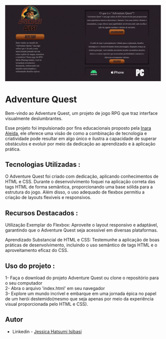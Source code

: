 <img src="./img/imagemprojeto.png">

# Adventure Quest

Bem-vindo ao Adventure Quest, um projeto de jogo RPG que traz interface visualmente deslumbrantes.

Esse projeto foi impulsionado por fins educacionais proposto pela [Inara Aleida](https://www.linkedin.com/in/inaralmeida/), ele oferece uma visão de como a combinação de tecnologia e criatividade pode resultar em algo único e ilustra a capacidade de superar obstáculos e evoluir por meio da dedicação ao aprendizado e à aplicação prática.



## Tecnologias Utilizadas :
O Adventure Quest foi criado com dedicação, aplicando conhecimentos de HTML e CSS. Durante o desenvolvimento foquei na aplicação correta das tags HTML de forma semântica, proporcionando uma base sólida para a estrutura do jogo. Além disso, o uso adequado de flexbox permitiu a criação de layouts flexiveis e responsivos.

## Recursos Destacados :
Utilização Exemplar do Flexbox: Aproveite o layout responsivo e adaptável, garantindo que o Adventure Quest seja acessível em diversas plataformas.

Aprendizado Substancial de HTML e CSS: Testemunhe a aplicação de boas práticas de desenvolvimento, incluindo o uso semântico de tags HTML e o aproveitamento eficaz do CSS.

## Uso do projeto :
1- Faça o download do projeto Adventure Quest ou clone o repositório para o seu computador <br>
2- Abra o arquivo 'index.html' em seu navegador <br>
3- Explore um mundo incrível e embarque em uma jornada épica no papel de um herói destemido(mesmo que seja apenas por meio da experiência visual proporcionada pelo HTML e CSS).

## Autor
- Linkedin - [Jessica Hatsumi Isibasi](https://www.linkedin.com/in/jessica-isibasi-728731245/) 